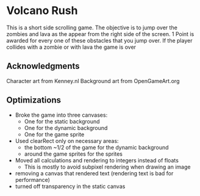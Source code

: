 Volcano Rush
=================

This is a short side scrolling game. The objective is to jump over the zombies and lava as the appear from the right side of the screen. 1 Point is awarded for every one of these obstacles that you jump over. If the player collides with a zombie or with lava the game is over

Acknowledgments
---------------

Character art from Kenney.nl
Background art from OpenGameArt.org

## Optimizations
- Broke the game into three canvases:
    - One for the static background
    - One for the dynamic background
    - One for the game sprite
- Used clearRect only on necessary areas:
    - the bottom ~1/2 of the game for the dynamic background
    - around the game sprites for the sprites 
- Moved all calculations and rendering to integers instead of floats
    - This is mostly to avoid subpixel rendering when drawing an image
- removing a canvas that rendered text (rendering text is bad for performance)
- turned off transparency in the static canvas